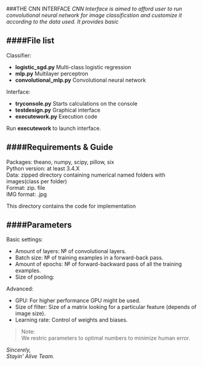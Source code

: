 ###THE CNN INTERFACE
*CNN Interface is aimed to afford user to run convolutional neural network for image 
classificstion and customize it according to the data used. It provides basic*

####File list
--------------------------------------------------------------------------------------------------------------------------
Classifier:
* **logistic_sgd.py**		Multi-class logistic regression
* **mlp.py**			Multilayer perceptron
* **convolutional_mlp.py**	Convolutional neural network

Interface:		
* **tryconsole.py**		Starts calculations on the console
* **testdesign.py** 	Graphical interface
* **executework.py**		Execution code

Run **executework** to launch interface.

####Requirements & Guide
--------------------------------------------------------------------------------------------------------------------------
Packages: theano, numpy, scipy, pillow, six<br />
Python version: at least 3.4.X<br />
Data: zipped directory containing numerical named folders with images(class per folder)<br />
Format: zip. file<br />
IMG format: .jpg<br />


This directory contains the code for implementation



####Parameters
-------------------------------------------------------------------------------------------------------------------------
Basic settings:
* Amount of layers: № of convolutional layers.
* Batch size: № of training examples in a forward-back pass.
* Amount of epochs: № of forward-backward pass of all the training examples.
* Size of pooling: 		

Advanced:
* GPU: For higher performance GPU might be used.
* Size of filter: Size of a matrix looking for a particular feature (depends of image size).
* Learning rate: Control of weights and biases.

>Note:<br />
We restric parameters to optimal numbers to minimize human error.
>

*Sincerely,*<br />
*Stayin' Alive Team.*
